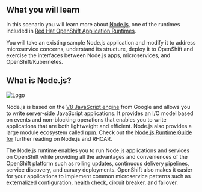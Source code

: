## What you will learn ##

In this scenario you will learn more about [Node.js](https://nodejs.org), one of the runtimes
included in [Red Hat OpenShift Application Runtimes](https://developers.redhat.com/products/rhoar).

You will take an existing sample Node.js application and modify it to address microservice concerns,
understand its structure, deploy it to OpenShift and exercise the interfaces between Node.js apps,
microservices, and OpenShift/Kubernetes.

## What is Node.js? 

![Logo](../../assets/middleware/rhoar-getting-started-nodejs/logo.png)

Node.js is based on the [V8 JavaScript engine](https://developers.google.com/v8/) from Google and allows you to write server-side JavaScript
applications. It provides an I/O model based on events and non-blocking operations that enables you to
write applications that are both lightweight and efficient. Node.js also provides a large module ecosystem
called [npm](https://www.npmjs.com/). Check out the [Node.js Runtime Guide for](https://access.redhat.com/documentation/en-us/red_hat_openshift_application_runtimes/1/html-single/node.js_runtime_guide/) further reading on Node.js and
RHOAR.

The Node.js runtime enables you to run Node.js applications and services on OpenShift while providing all
the advantages and conveniences of the OpenShift platform such as rolling updates, continuous delivery
pipelines, service discovery, and canary deployments. OpenShift also makes it easier for your applications
to implement common microservice patterns such as externalized configuration, health check, circuit
breaker, and failover.

